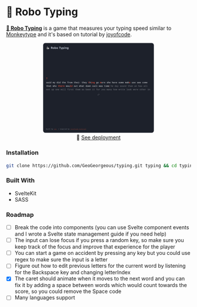 # 🦾 Robo Typing

**[🦾 Robo Typing](https://typing-dusky-three.vercel.app/)** is a game that measures your typing speed similar to [Monkeytype](https://monkeytype.com/) and it's based on tutorial by [joyofcode](https://joyofcode.xyz/svelte-typing-game).

<p align="center" width="100%">
    <a href="https://typing-dusky-three.vercel.app/"><img width="60%" src="./app.png"></a><br>
       🚀 <a href="https://geogeorgeous.github.io/mesto/">See deployment</a>
</p>

### Installation

```sh
git clone https://github.com/GeoGeorgeous/typing.git typing && cd typing && npm i && npm run dev
```

### Built With

- SvelteKit
- SASS

### Roadmap

- [ ] Break the code into components (you can use Svelte component events and I wrote a Svelte state management guide if you need help)
- [ ] The input can lose focus if you press a random key, so make sure you keep track of the focus and improve that experience for the player
- [ ] You can start a game on accident by pressing any key but you could use regex to make sure the input is a letter
- [ ] Figure out how to edit previous letters for the current word by listening for the Backspace key and changing letterIndex
- [x] The caret should animate when it moves to the next word and you can fix it by adding a space between words which would count towards the score, so you could remove the Space code
- [ ] Many languages support
